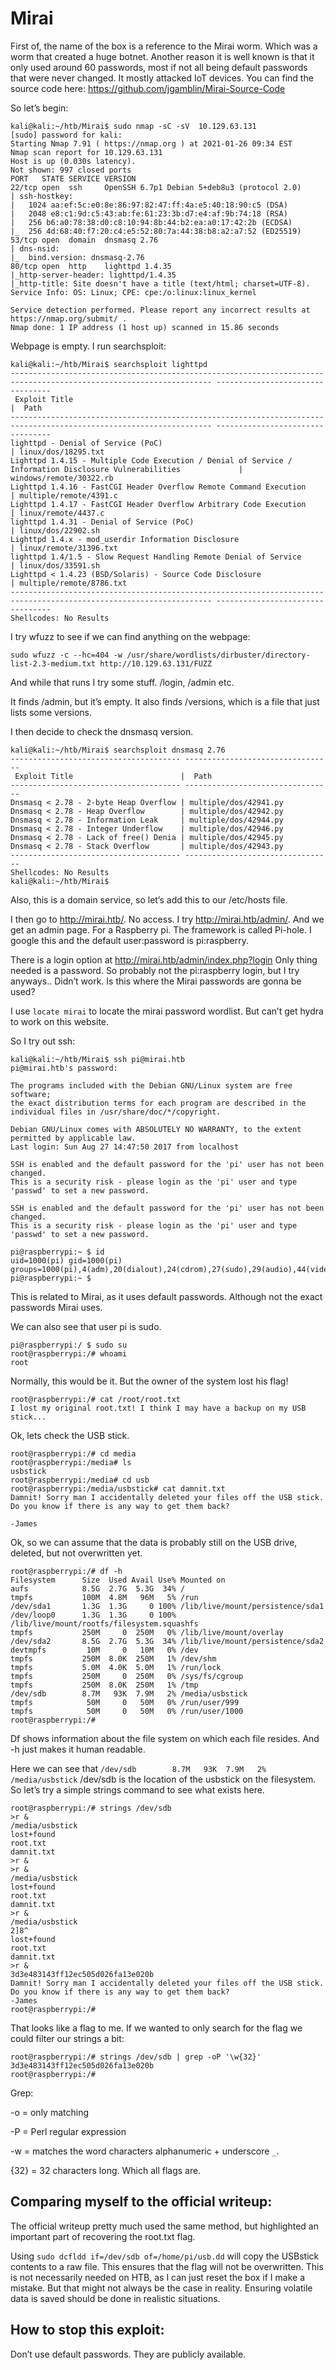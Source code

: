 # Mirai

First of, the name of the box is a reference to the Mirai worm. Which was a worm that created a huge botnet. Another reason it is well known is that it only used around 60 passwords, most if not all being default passwords that were never changed. It mostly attacked IoT devices. You can find the source code here: https://github.com/jgamblin/Mirai-Source-Code 

So let’s begin:

```
kali@kali:~/htb/Mirai$ sudo nmap -sC -sV  10.129.63.131
[sudo] password for kali: 
Starting Nmap 7.91 ( https://nmap.org ) at 2021-01-26 09:34 EST
Nmap scan report for 10.129.63.131
Host is up (0.030s latency).
Not shown: 997 closed ports
PORT   STATE SERVICE VERSION
22/tcp open  ssh     OpenSSH 6.7p1 Debian 5+deb8u3 (protocol 2.0)
| ssh-hostkey: 
|   1024 aa:ef:5c:e0:8e:86:97:82:47:ff:4a:e5:40:18:90:c5 (DSA)
|   2048 e8:c1:9d:c5:43:ab:fe:61:23:3b:d7:e4:af:9b:74:18 (RSA)
|   256 b6:a0:78:38:d0:c8:10:94:8b:44:b2:ea:a0:17:42:2b (ECDSA)
|_  256 4d:68:40:f7:20:c4:e5:52:80:7a:44:38:b8:a2:a7:52 (ED25519)
53/tcp open  domain  dnsmasq 2.76
| dns-nsid: 
|_  bind.version: dnsmasq-2.76
80/tcp open  http    lighttpd 1.4.35
|_http-server-header: lighttpd/1.4.35
|_http-title: Site doesn't have a title (text/html; charset=UTF-8).
Service Info: OS: Linux; CPE: cpe:/o:linux:linux_kernel

Service detection performed. Please report any incorrect results at https://nmap.org/submit/ .
Nmap done: 1 IP address (1 host up) scanned in 15.86 seconds
```

Webpage is empty. I run searchsploit:


```
kali@kali:~/htb/Mirai$ searchsploit lighttpd 
------------------------------------------------------------------------------------------------------------------- ---------------------------------
 Exploit Title                                                                                                     |  Path
------------------------------------------------------------------------------------------------------------------- ---------------------------------
lighttpd - Denial of Service (PoC)                                                                                 | linux/dos/18295.txt
Lighttpd 1.4.15 - Multiple Code Execution / Denial of Service / Information Disclosure Vulnerabilities             | windows/remote/30322.rb
Lighttpd 1.4.16 - FastCGI Header Overflow Remote Command Execution                                                 | multiple/remote/4391.c
Lighttpd 1.4.17 - FastCGI Header Overflow Arbitrary Code Execution                                                 | linux/remote/4437.c
lighttpd 1.4.31 - Denial of Service (PoC)                                                                          | linux/dos/22902.sh
Lighttpd 1.4.x - mod_userdir Information Disclosure                                                                | linux/remote/31396.txt
lighttpd 1.4/1.5 - Slow Request Handling Remote Denial of Service                                                  | linux/dos/33591.sh
Lighttpd < 1.4.23 (BSD/Solaris) - Source Code Disclosure                                                           | multiple/remote/8786.txt
------------------------------------------------------------------------------------------------------------------- ---------------------------------
Shellcodes: No Results
```

I try wfuzz to see if we can find anything on the webpage:

``` 
sudo wfuzz -c --hc=404 -w /usr/share/wordlists/dirbuster/directory-list-2.3-medium.txt http://10.129.63.131/FUZZ
```

And while that runs I try some stuff. /login, /admin etc.

It finds /admin, but it’s empty. It also finds /versions, which is a file that just lists some versions.


I then decide to check the dnsmasq version.
```
kali@kali:~/htb/Mirai$ searchsploit dnsmasq 2.76
-------------------------------------- ---------------------------------
 Exploit Title                        |  Path
-------------------------------------- ---------------------------------
Dnsmasq < 2.78 - 2-byte Heap Overflow | multiple/dos/42941.py
Dnsmasq < 2.78 - Heap Overflow        | multiple/dos/42942.py
Dnsmasq < 2.78 - Information Leak     | multiple/dos/42944.py
Dnsmasq < 2.78 - Integer Underflow    | multiple/dos/42946.py
Dnsmasq < 2.78 - Lack of free() Denia | multiple/dos/42945.py
Dnsmasq < 2.78 - Stack Overflow       | multiple/dos/42943.py
-------------------------------------- ---------------------------------
Shellcodes: No Results
kali@kali:~/htb/Mirai$ 
```

Also, this is a domain service, so let’s add this to our /etc/hosts file. 

I then go to http://mirai.htb/. No access. I  try http://mirai.htb/admin/. And we get an admin page. For a Raspberry pi. The framework is called Pi-hole. I google this and the default user:password is pi:raspberry.

There is a login option at http://mirai.htb/admin/index.php?login 
Only thing needed is a password. So probably not the pi:raspberry login, but I try anyways.. Didn’t work. Is this where the Mirai passwords are gonna be used?

I use `locate mirai` to locate the mirai password wordlist. But can’t get hydra to work on this website. 

So I try out ssh:

```
kali@kali:~/htb/Mirai$ ssh pi@mirai.htb
pi@mirai.htb's password: 

The programs included with the Debian GNU/Linux system are free software;
the exact distribution terms for each program are described in the
individual files in /usr/share/doc/*/copyright.

Debian GNU/Linux comes with ABSOLUTELY NO WARRANTY, to the extent
permitted by applicable law.
Last login: Sun Aug 27 14:47:50 2017 from localhost

SSH is enabled and the default password for the 'pi' user has not been changed.
This is a security risk - please login as the 'pi' user and type 'passwd' to set a new password.

SSH is enabled and the default password for the 'pi' user has not been changed.
This is a security risk - please login as the 'pi' user and type 'passwd' to set a new password.

pi@raspberrypi:~ $ id
uid=1000(pi) gid=1000(pi) groups=1000(pi),4(adm),20(dialout),24(cdrom),27(sudo),29(audio),44(video),46(plugdev),60(games),100(users),101(input),108(netdev),117(i2c),998(gpio),999(spi)
pi@raspberrypi:~ $ 

```
This is related to Mirai, as it uses default passwords. Although not the exact passwords Mirai uses.

We can also see that user pi is sudo.

```
pi@raspberrypi:/ $ sudo su
root@raspberrypi:/# whoami
root
```

Normally, this would be it. But the owner of the system lost his flag!

```
root@raspberrypi:/# cat /root/root.txt
I lost my original root.txt! I think I may have a backup on my USB stick...
```

Ok, lets check the USB stick.

```
root@raspberrypi:/# cd media
root@raspberrypi:/media# ls
usbstick
root@raspberrypi:/media# cd usb
root@raspberrypi:/media/usbstick# cat damnit.txt
Damnit! Sorry man I accidentally deleted your files off the USB stick.
Do you know if there is any way to get them back?

-James
```

Ok, so we can assume that the data is probably still on the USB drive, deleted, but not overwritten yet.

```
root@raspberrypi:/# df -h
Filesystem      Size  Used Avail Use% Mounted on
aufs            8.5G  2.7G  5.3G  34% /
tmpfs           100M  4.8M   96M   5% /run
/dev/sda1       1.3G  1.3G     0 100% /lib/live/mount/persistence/sda1
/dev/loop0      1.3G  1.3G     0 100% /lib/live/mount/rootfs/filesystem.squashfs
tmpfs           250M     0  250M   0% /lib/live/mount/overlay
/dev/sda2       8.5G  2.7G  5.3G  34% /lib/live/mount/persistence/sda2
devtmpfs         10M     0   10M   0% /dev
tmpfs           250M  8.0K  250M   1% /dev/shm
tmpfs           5.0M  4.0K  5.0M   1% /run/lock
tmpfs           250M     0  250M   0% /sys/fs/cgroup
tmpfs           250M  8.0K  250M   1% /tmp
/dev/sdb        8.7M   93K  7.9M   2% /media/usbstick
tmpfs            50M     0   50M   0% /run/user/999
tmpfs            50M     0   50M   0% /run/user/1000
root@raspberrypi:/# 
```
Df shows information about the file system on which each file resides. And -h just makes it human readable.


Here we can see that `/dev/sdb        8.7M   93K  7.9M   2% /media/usbstick` /dev/sdb is the location of the usbstick on the filesystem. So let’s try a simple strings command to see what exists here.

```
root@raspberrypi:/# strings /dev/sdb
>r &
/media/usbstick
lost+found
root.txt
damnit.txt
>r &
>r &
/media/usbstick
lost+found
root.txt
damnit.txt
>r &
/media/usbstick
2]8^
lost+found
root.txt
damnit.txt
>r &
3d3e483143ff12ec505d026fa13e020b
Damnit! Sorry man I accidentally deleted your files off the USB stick.
Do you know if there is any way to get them back?
-James
root@raspberrypi:/# 
```

That looks like a flag to me. If we wanted to only search for the flag we could filter our strings a bit:

```
root@raspberrypi:/# strings /dev/sdb | grep -oP '\w{32}'
3d3e483143ff12ec505d026fa13e020b
root@raspberrypi:/# 
```

Grep:

-o = only matching

-P = Perl regular expression

-w = matches the word characters alphanumeric + underscore `_`.

{32} = 32 characters long. Which all flags are.




## Comparing myself to the official writeup:

The official writeup pretty much used the same method, but highlighted an important part of recovering the root.txt flag.

Using `sudo dcfldd if=/dev/sdb of=/home/pi/usb.dd` will copy the USBstick contents to a raw file. This ensures that the flag will not be overwritten. This is not necessarily needed on HTB, as I can just reset the box if I make a mistake. But that might not always be the case in reality. Ensuring volatile data is saved should be done in realistic situations.

## How to stop this exploit:

Don’t use default passwords. They are publicly available.
